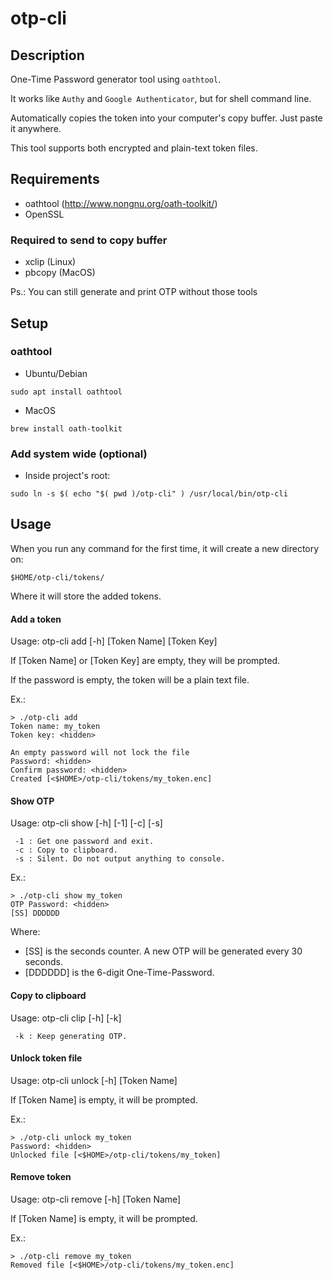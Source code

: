 # otp-cli

## Description

One-Time Password generator tool using `oathtool`.

It works like `Authy` and `Google Authenticator`, but for shell command line.

Automatically copies the token into your computer's copy buffer. Just paste it anywhere.

This tool supports both encrypted and plain-text token files.

## Requirements

* oathtool (http://www.nongnu.org/oath-toolkit/)
* OpenSSL

### Required to send to copy buffer

* xclip (Linux)
* pbcopy (MacOS)

Ps.: You can still generate and print OTP without those tools

## Setup

### oathtool

- Ubuntu/Debian
```
sudo apt install oathtool
```

- MacOS
```
brew install oath-toolkit
```

### Add system wide (optional)

- Inside project's root:

```
sudo ln -s $( echo "$( pwd )/otp-cli" ) /usr/local/bin/otp-cli
```

## Usage

When you run any command for the first time, it will create a new directory on:

`$HOME/otp-cli/tokens/`

Where it will store the added tokens.

#### Add a token

Usage: otp-cli add [-h] [Token Name] [Token Key]

If [Token Name] or [Token Key] are empty, they will be prompted.

If the password is empty, the token will be a plain text file.

Ex.:
```
> ./otp-cli add
Token name: my_token
Token key: <hidden>

An empty password will not lock the file
Password: <hidden>
Confirm password: <hidden>
Created [<$HOME>/otp-cli/tokens/my_token.enc]
```

#### Show OTP

Usage: otp-cli show [-h] [-1] [-c] [-s] <Token Name>

```
 -1 : Get one password and exit.
 -c : Copy to clipboard.
 -s : Silent. Do not output anything to console.
```

Ex.:
```
> ./otp-cli show my_token
OTP Password: <hidden>
[SS] DDDDDD
```
Where:

- [SS] is the seconds counter. A new OTP will be generated every 30 seconds.
- [DDDDDD] is the 6-digit One-Time-Password.

#### Copy to clipboard

Usage: otp-cli clip [-h] [-k] <Token Name>

```
 -k : Keep generating OTP.
```

#### Unlock token file

Usage: otp-cli unlock [-h] [Token Name]

If [Token Name] is empty, it will be prompted.

Ex.:
```
> ./otp-cli unlock my_token
Password: <hidden>
Unlocked file [<$HOME>/otp-cli/tokens/my_token]
```

#### Remove token

Usage: otp-cli remove [-h] [Token Name]

If [Token Name] is empty, it will be prompted.

Ex.:
```
> ./otp-cli remove my_token
Removed file [<$HOME>/otp-cli/tokens/my_token.enc]
```
